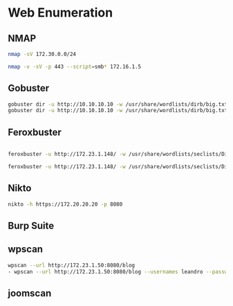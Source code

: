# Web Enumeration

## NMAP
```bash
nmap -sV 172.30.0.0/24
```
```bash
nmap -v -sV -p 443 --script=smb* 172.16.1.5
```

## Gobuster

```bash
gobuster dir -u http://10.10.10.10 -w /usr/share/wordlists/dirb/big.txt
gobuster dir -u http://10.10.10.10 -w /usr/share/wordlists/dirb/big.txt --retry --no--error -x php
```

## Feroxbuster

```bash

feroxbuster -u http://172.23.1.148/ -w /usr/share/wordlists/seclists/Discovery/Web-Content/raft-large-words.txt -A

feroxbuster -u http://172.23.1.148/ -w /usr/share/wordlists/seclists/Discovery/Web-Content/raft-large-files.txt -A

```

## Nikto
```bash
nikto -h https://172.20.20.20 -p 8080
```

## Burp Suite

## wpscan
```bash
wpscan --url http://172.23.1.50:8080/blog
- wpscan --url http://172.23.1.50:8080/blog --usernames leandro --passwords /usr/share/wordlists/rockyou.txt --enumerate u --force

```

## joomscan
```bash

```
